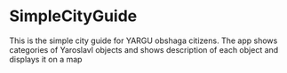 # SimpleCityGuide
This is the simple city guide for YARGU obshaga citizens.
The app shows categories of Yaroslavl objects and shows description of each object and displays it on a map

